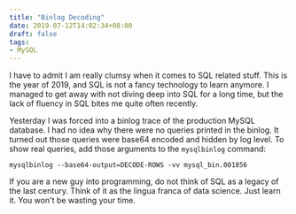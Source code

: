 ```yaml
---
title: "Binlog Decoding"
date: 2019-07-12T14:02:34+08:00
draft: false
tags:
- MySQL
---
```


I have to admit I am really clumsy when it comes to SQL related stuff. This is the year of 2019, and SQL is not a fancy technology to learn anymore. I managed to get away with not diving deep into SQL for a long time, but the lack of fluency in SQL bites me quite often recently.

Yesterday I was forced into a binlog trace of the production MySQL database. I had no idea why there were no queries printed in the binlog. It turned out those queries were base64 encoded and hidden by log level. To show real queries, add those arguments to the <code>mysqlbinlog</code> command:

```
mysqlbinlog --base64-output=DECODE-ROWS -vv mysql_bin.001856
```

If you are a new guy into programming, do not think of SQL as a legacy of the last century. Think of it as the lingua franca of data science. Just learn it. You won't be wasting your time.